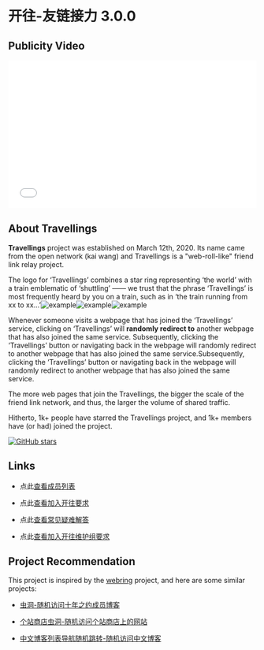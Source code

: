 # 开往-友链接力 3.0.0

## Publicity Video

<iframe src="//player.bilibili.com/player.html?aid=924428846&bvid=BV17T4y1t7bD&cid=1423471734&p=1" scrolling="no" border="0" frameborder="no" framespacing="0" allowfullscreen="true" width="100%" height="300px"> </iframe>

## About Travellings

**Travellings** project was established on March 12th, 2020. Its name came from the open network (kai wang) and Travellings is a "web-roll-like" friend link relay project.

The logo for ‘Travellings’ combines a star ring representing ‘the world’ with a train emblematic of ‘shuttling’ —— we trust that the phrase ‘Travellings’ is most frequently heard by you on a train, such as in ‘the train running from xx to xx…’![example](https://www.travellings.cn/assets/logo-index.gif)![example](https://www.travellings.cn/assets/logo-index.gif)![example](https://www.travellings.cn/assets/logo-index.gif)

Whenever someone visits a webpage that has joined the ‘Travellings’ service, clicking on ‘Travellings’ will **randomly redirect to** another webpage that has also joined the same service. Subsequently, clicking the ‘Travellings’ button or navigating back in the webpage will randomly redirect to another webpage that has also joined the same service.Subsequently, clicking the ‘Travellings’ button or navigating back in the webpage will randomly redirect to another webpage that has also joined the same service.

The more web pages that join the Travellings, the bigger the scale of the friend link network, and thus, the larger the volume of shared traffic.

Hitherto, 1k+ people have starred the Travellings project, and 1k+ members have (or had) joined the project.

[![GitHub stars](https://img.shields.io/github/stars/travellings-link/travellings?style=social)](https://github.com/travellings-link/travellings/stargazers)

## Links

- 点此[查看成员列表](https://list.travellings.cn)

- 点此[查看加入开往要求](https://www.travellings.cn/docs/join)

- 点此[查看常见疑难解答](https://www.travellings.cn/docs/qa)

- 点此[查看加入开往维护组要求](https://www.travellings.cn/docs/toyou)

## Project Recommendation

This project is inspired by the [webring](https://github.com/XXIIVV/webring) project, and here are some similar projects:

- [虫洞-随机访问十年之约成员博客](https://www.foreverblog.cn/notice/16.html)

- [个站商店虫洞-随机访问个站商店上的网站](https://storeweb.cn/s/1818)

- [中文博客列表导航随机跳转-随机访问中文博客](https://zhblogs.ohyee.cc/go)
